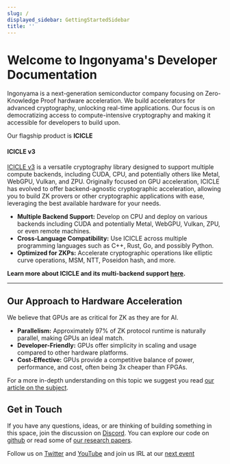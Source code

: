 ```yaml
---
slug: /
displayed_sidebar: GettingStartedSidebar
title: ''
---
```


# Welcome to Ingonyama's Developer Documentation

Ingonyama is a next-generation semiconductor company focusing on Zero-Knowledge Proof hardware acceleration. We build accelerators for advanced cryptography, unlocking real-time applications. Our focus is on democratizing access to compute-intensive cryptography and making it accessible for developers to build upon.

Our flagship product is **ICICLE**

#### **ICICLE v3**
[ICICLE v3](https://github.com/ingonyama-zk/icicle) is a versatile cryptography library designed to support multiple compute backends, including CUDA, CPU, and potentially others like Metal, WebGPU, Vulkan, and ZPU. Originally focused on GPU acceleration, ICICLE has evolved to offer backend-agnostic cryptographic acceleration, allowing you to build ZK provers or other cryptographic applications with ease, leveraging the best available hardware for your needs.

- **Multiple Backend Support:** Develop on CPU and deploy on various backends including CUDA and potentially Metal, WebGPU, Vulkan, ZPU, or even remote machines.
- **Cross-Language Compatibility:** Use ICICLE across multiple programming languages such as C++, Rust, Go, and possibly Python.
- **Optimized for ZKPs:** Accelerate cryptographic operations like elliptic curve operations, MSM, NTT, Poseidon hash, and more.

**Learn more about ICICLE and its multi-backend support [here][ICICLE-OVERVIEW].**

---

## Our Approach to Hardware Acceleration

We believe that GPUs are as critical for ZK as they are for AI.

- **Parallelism:** Approximately 97% of ZK protocol runtime is naturally parallel, making GPUs an ideal match.
- **Developer-Friendly:** GPUs offer simplicity in scaling and usage compared to other hardware platforms.
- **Cost-Effective:** GPUs provide a competitive balance of power, performance, and cost, often being 3x cheaper than FPGAs.

For a more in-depth understanding on this topic we suggest you read [our article on the subject](https://www.ingonyama.com/blog/revisiting-paradigm-hardware-acceleration-for-zero-knowledge-proofs).


## Get in Touch

If you have any questions, ideas, or are thinking of building something in this space, join the discussion on [Discord]. You can explore our code on [github](https://github.com/ingonyama-zk) or read some of [our research papers](https://github.com/ingonyama-zk/papers).

Follow us on [Twitter](https://x.com/Ingo_zk) and [YouTube](https://www.youtube.com/@ingo_ZK) and join us IRL at our [next event](https://www.ingonyama.com/events)

[ICICLE-OVERVIEW]: ./icicle/overview.md
[Discord]: https://discord.gg/6vYrE7waPj
